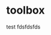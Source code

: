 # toolbox

test
fdsfdsfds

<!-- Random value added on Mon Aug 18 14:30:02 -03 2025: 20250818_143000_9e1818c7 -->

<!-- Random value added on Mon Aug 18 14:45:51 -03 2025: 20250818_144549_5fd72483 -->

<!-- Random value added on Mon Aug 18 14:49:55 -03 2025: 20250818_144953_a0cf3c12 -->
